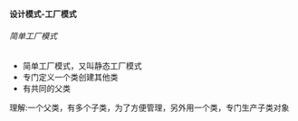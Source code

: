 #### 设计模式-工厂模式

###### 简单工厂模式

- 简单工厂模式，又叫静态工厂模式
- 专门定义一个类创建其他类
- 有共同的父类



理解:一个父类，有多个子类，为了方便管理，另外用一个类，专门生产子类对象

